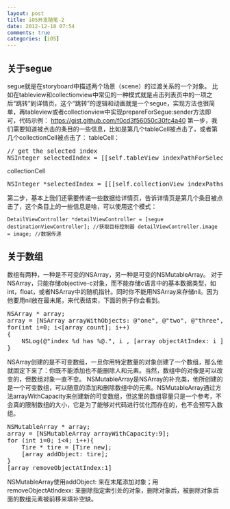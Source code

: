```yaml
---
layout: post
title: iOS开发随笔-2
date: 2012-12-18 07:54
comments: true
categories: [iOS]
---
```

<h2>关于segue</h2>
segue就是在storyboard中描述两个场景（scene）的过渡关系的一个对象。
比如在tableview和collectionview中常见的一种模式就是点击列表页中的一项之后“跳转”到详情页，这个“跳转”的逻辑和动画就是一个segue，实现方法也很简单，再tableview或者collectionview中实现prepareForSegue:sender方法即可，代码示例：
<a href="https://gist.github.com/f0cd3f56050c30fc4a40">https://gist.github.com/f0cd3f56050c30fc4a40</a>
第一步，我们需要知道被点击的条目的一些信息，比如是第几个tableCell被点击了，或者第几个collectionCell被点击了：
tableCell：
<pre>// get the selected index
NSInteger selectedIndex = [[self.tableView indexPathForSelectedRow] row];</pre>
collectionCell
<pre>NSInteger *selectedIndex = [[[self.collectionView indexPathsForSelectedItems] objectAtIndex:0] row];</pre>
第二步，基本上我们还需要传递一些数据给详情页，告诉详情页是第几个条目被点击了，这个条目上的一些信息是啥，可以使用这个模式：
<pre><code>DetailViewController *detailViewController = [segue destinationViewController]; //获取目标控制器 detailViewController.image = image; //数据传递</code></pre>
<h2>关于数组</h2>
数组有两种，一种是不可变的NSArray，另一种是可变的NSMutableArray。
对于NSArray，只能存储objective-c对象，而不能存储c语言中的基本数据类型，如int，float，或者NSArray中的随机指针。同时你不能用NSArray来存储nil。因为他要用nil放在最末尾，来代表结束，下面的例子你会看到。
<pre>NSArray * array;
array = [NSArray arrayWithObjects: @"one", @"two", @"three", nill];
for(int i=0; i&lt;[array count]; i++)
{
    NSLog(@"index %d has %@.", i , [array objectAtIndex: i ]);
}</pre>
NSArray创建的是不可变数组，一旦你用特定数量的对象创建了一个数组，那么他就固定下来了：你既不能添加也不能删除人和元素。当然，数组中的对像是可以改变的，但数组对象一直不变。
NSMutableArray是NSArray的补充类，他所创建的是一个可变数组，可以随意的添加和删除数组中的元素。NSMutableArray通过方法arrayWithCapacity来创建新的可变数组，但这里的数组容量只是一个参考，不会真的限制数组的大小，它是为了能够对代码进行优化而存在的，也不会预写入数组。
<pre>NSMutableArray * array;
array = [NSMutableArray arrayWithCapacity:9];
for (int i=0; i&lt;4; i++){
    Tire * tire = [Tire new];
    [array addObject: tire];
}
[array removeObjectAtIndex:1]</pre>
NSMutableArray使用addObject: 来在末尾添加对象；用removeObjectAtIndexx: 来删除指定索引处的对象，删除对象后，被删除对象后面的数组元素被前移来填补空缺。
